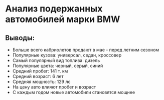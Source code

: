 # Анализ подержанных автомобилей марки BMW

## Выводы:


*   Больше всего кабриолетов продают в мае - перед летним сезоном
*   Популярные кузова: универсал, седан, кроссовер
*   Самый популярный вид топлива: дизель
*   Популярные цвета: черный, серый, синий
*   Средний пробег: 141 т. км
*   Средний возраст: 6 лет
*   Средняя мощность: 129 лс
*   На цену авто влияют пробег и возраст
*   С каждым годом новые автомобили становятся мощнее
